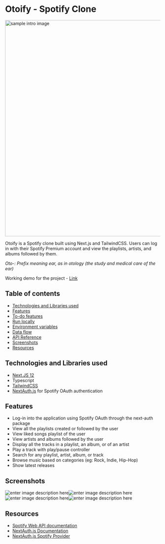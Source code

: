 # Otoify - Spotify Clone

<img src="https://cdn-images-1.medium.com/max/1000/0*mr1yE7_hsk_3mquJ" alt="sample intro image" width="700" />

Otoify is a Spotify clone built using Next.js and TailwindCSS. Users can log in with their Spotify Premium account and view the playlists, artists, and albums followed by them.

*Oto-: Prefix meaning ear, as in otology (the study and medical care of the ear)*

Working demo for the project - [Link](https://next-spotify-smoky.vercel.app)

## Table of contents

- [Technologies and Libraries used](#technologies)
- [Features](#features)
- [To-do features](#todo)
- [Run locally](#run_locally)
- [Environment variables](#env)
- [Data flow](#data_flow)
- [API Reference](#api)
- [Screenshots](#screenshots)
- [Resources](#resources)


<section id="technologies" />

## Technologies and Libraries used

- [Next.JS 12](https://nextjs.org/)
- Typescript
- [TailwindCSS](https://tailwindcss.com/)
- [NextAuth.js](https://next-auth.js.org/) for Spotify OAuth authentication


<section id="features"/>

## Features

- Log-in into the application using Spotify OAuth through the next-auth package
- View all the playlists created or followed by the user
- View liked songs playlist of the user
- View artists and albums followed by the user
- Display all the tracks in a playlist, an album, or of an artist
- Play a track with play/pause controller
- Search for any playlist, artist, album, or track
- Browse music based on categories (eg: Rock, Indie, Hip-Hop)
- Show latest releases



## Screenshots
![enter image description here](https://i.imgur.com/8CHcU7r.png)![enter image description here](https://i.imgur.com/gEgxSxE.png)![enter image description here](https://i.imgur.com/4cXbqKq.png)![enter image description here](https://i.imgur.com/G6PKuT1.png)

## Resources

- [Spotify Web API documentation](https://developer.spotify.com/console/)
- [NextAuth.js Documentation](https://next-auth.js.org/getting-started/example)
- [NextAuth.js Spotify Provider](https://next-auth.js.org/providers/spotify)
